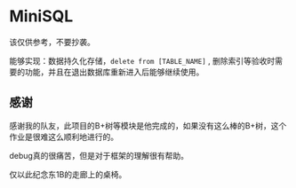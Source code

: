 # MiniSQL

该仅供参考，不要抄袭。

能够实现：数据持久化存储，`delete from [TABLE_NAME]` , 删除索引等验收时需要的功能，并且在退出数据库重新进入后能够继续使用。

## 感谢

感谢我的队友，此项目的B+树等模块是他完成的，如果没有这么棒的B+树，这个作业是很难这么顺利地进行的。

debug真的很痛苦，但是对于框架的理解很有帮助。

仅以此纪念东1B的走廊上的桌椅。